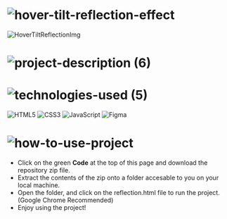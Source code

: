 <!-- Project Name -->
# ![hover-tilt-reflection-effect](https://user-images.githubusercontent.com/95453430/156912514-785a323b-7d13-43cf-b1c2-0d109a5a5d4f.svg)

![HoverTiltReflectionImg](https://user-images.githubusercontent.com/95453430/156920998-c247e734-fa8b-4f0a-8175-217ac7ace77a.svg)

<!-- Project Description -->
# ![project-description (6)](https://user-images.githubusercontent.com/95453430/156912507-fc134024-1161-4866-bca9-ecf69fe4a551.svg)

 
<!-- Project Tech Stack -->
# ![technologies-used (5)](https://user-images.githubusercontent.com/95453430/156912492-2ce6d1e6-fc46-4e37-ba13-a300538cdd9b.svg)

![HTML5](https://img.shields.io/badge/html5-%23E34F26.svg?style=for-the-badge&logo=html5&logoColor=white)
![CSS3](https://img.shields.io/badge/css3-%231572B6.svg?style=for-the-badge&logo=css3&logoColor=white)
![JavaScript](https://img.shields.io/badge/javascript-%23323330.svg?style=for-the-badge&logo=javascript&logoColor=%23F7DF1E)
![Figma](https://img.shields.io/badge/figma-%23F24E1E.svg?style=for-the-badge&logo=figma&logoColor=white)

<!-- How to Use -->
# ![how-to-use-project](https://user-images.githubusercontent.com/95453430/156912481-9b05806d-d2f4-44e4-b9ad-790fef836109.svg)

-  Click on the green **Code** at the top of this page and download the repository zip file.
-  Extract the contents of the zip onto a folder accesable to you on your local machine.
-  Open the folder, and click on the reflection.html file to run the project. (Google Chrome Recommended)
-  Enjoy using the project!
